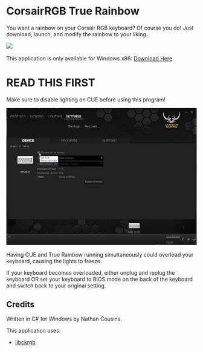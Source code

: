CorsairRGB True Rainbow
=======================

You want a rainbow on your Corsair RGB keyboard? Of course you do! Just download, launch, and modify the rainbow to your liking.

![](https://raw.githubusercontent.com/ief015/CorsairRGB-TrueRainbow/master/truerainbow.png)

This application is only available for Windows x86: [Download Here](https://github.com/ief015/CorsairRGB-TrueRainbow/blob/master/build/jan-13-2015/truerainbow.zip)

READ THIS FIRST
===============

Make sure to disable lighting on CUE before using this program!

![Make sure this is checked!](https://raw.githubusercontent.com/ief015/CorsairRGB-TrueRainbow/master/check_this.png)

Having CUE and True Rainbow running simultaneously could overload your keyboard, causing the lights to freeze.

If your keyboard becomes overloaded, either unplug and replug the keyboard OR set your keyboard to BIOS mode on the back of the keyboard and switch back to your original setting.

Credits
-------

Written in C# for Windows by Nathan Cousins.

This application uses:
* [libckrgb](https://github.com/ief015/libckrgb)